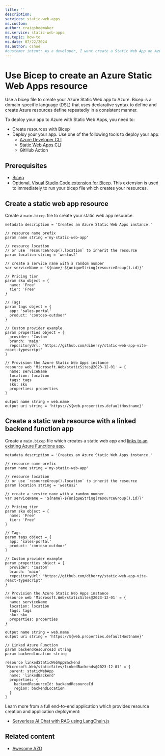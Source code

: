 ```yaml
---
title: ''
description: 
services: static-web-apps
ms.custom: 
author: craigshoemaker
ms.service: static-web-apps
ms.topic: how-to
ms.date: 07/22/2024
ms.author: cshoe
#customer intent: As a developer, I want create a Static Web App on Azure with a Bicep file so that the process can to automated.
---
```


# Use Bicep to create an Azure Static Web Apps resource

Use a bicep file to create your Azure Static Web app to Azure. Bicep is a domain-specific language (DSL) that uses declarative syntax to define and create Azure resources define repeatedly in a consistent manner.

To deploy your app to Azure with Static Web Apps, you need to: 
* Create resources with Bicep
* Deploy your your app. Use one of the following tools to deploy your app:
    * [Azure Developer CLI](/azure/developer/azure-developer-cli)
    * [Static Web Apps CLI](https://github.com/Azure/static-web-apps-cli)
    * GitHub Action
 
## Prerequisites

- [Bicep](../azure-resource-manager/bicep/install.md)
- Optional, [Visual Studio Code extension for Bicep](https://marketplace.visualstudio.com/items?itemName=ms-azuretools.vscode-bicep). This extension is used to immediately to run your bicep file which creates your resources.

## Create a static web app resource

Create a `main.bicep` file to create your static web app resource.
    
```bicep
metadata description = 'Creates an Azure Static Web Apps instance.'

// resource name prefix
param name string ='my-static-web-app'

// resource location
// or use `resourceGroup().location` to inherit the resource 
param location string = 'westus2' 

// create a service name with a random number
var serviceName = '${name}-${uniqueString(resourceGroup().id)}'

// Pricing tier
param sku object = {
  name: 'Free'
  tier: 'Free'
}

// Tags 
param tags object = {
  app: 'sales-portal'
  product: 'contoso-outdoor'
}

// Custom provider example
param properties object = {
  provider: 'Custom'
  branch: 'main'
  repositoryUrl: 'https://github.com/diberry/static-web-app-vite-react-typescript'
}

// Provision the Azure Static Web Apps instance
resource web 'Microsoft.Web/staticSites@2023-12-01' = {
  name: serviceName
  location: location
  tags: tags
  sku: sku
  properties: properties
}

output name string = web.name
output uri string = 'https://${web.properties.defaultHostname}'
```

## Create a static web resource with a linked backend function app

Create a `main.bicep` file which creates a static web app and [links to an existing Azure Functions app](functions-bring-your-own#link-an-existing-azure-functions-app). 

```bicep
metadata description = 'Creates an Azure Static Web Apps instance.'

// resource name prefix
param name string ='my-static-web-app'

// resource location
// or use `resourceGroup().location` to inherit the resource 
param location string = 'westus2' 

// create a service name with a random number
var serviceName = '${name}-${uniqueString(resourceGroup().id)}'

// Pricing tier
param sku object = {
  name: 'Free'
  tier: 'Free'
}

// Tags 
param tags object = {
  app: 'sales-portal'
  product: 'contoso-outdoor'
}

// Custom provider example
param properties object = {
  provider: 'Custom'
  branch: 'main'
  repositoryUrl: 'https://github.com/diberry/static-web-app-vite-react-typescript'
}

// Provision the Azure Static Web Apps instance
resource web 'Microsoft.Web/staticSites@2023-12-01' = {
  name: serviceName
  location: location
  tags: tags
  sku: sku
  properties: properties
}

output name string = web.name
output uri string = 'https://${web.properties.defaultHostname}'

// Linked Azure Function
param backendResourceId string
param backendLocation string

resource linkedStaticWebAppBackend 'Microsoft.Web/staticSites/linkedBackends@2023-12-01' = {
  parent: staticWebApp
  name: 'linkedBackend'
  properties: {
    backendResourceId: backendResourceId
    region: backendLocation
  }
}
```
Learn more from a full end-to-end application which provides resource creation and application deployment: 

* [Serverless AI Chat with RAG using LangChain.js](https://github.com/Azure-Samples/serverless-chat-langchainjs)

## Related content

* [Awesome AZD](https://azure.github.io/awesome-azd/?tags=swa)

